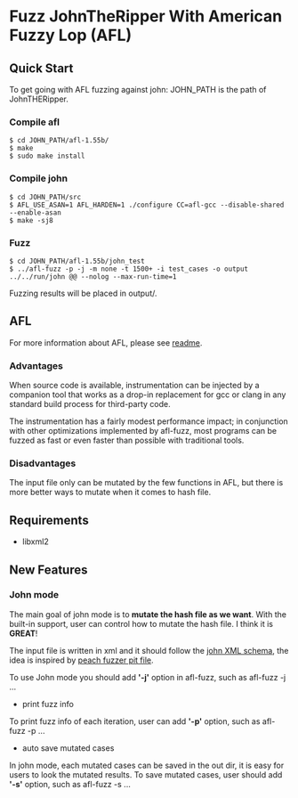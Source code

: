# Fuzz JohnTheRipper With American Fuzzy Lop (AFL)

## Quick Start

To get going with AFL fuzzing against john:
JOHN_PATH is the path of JohnTHERipper.

### Compile afl

    $ cd JOHN_PATH/afl-1.55b/
    $ make
    $ sudo make install

### Compile john

    $ cd JOHN_PATH/src
    $ AFL_USE_ASAN=1 AFL_HARDEN=1 ./configure CC=afl-gcc --disable-shared --enable-asan 
    $ make -sj8

### Fuzz

    $ cd JOHN_PATH/afl-1.55b/john_test
    $ ../afl-fuzz -p -j -m none -t 1500+ -i test_cases -o output ../../run/john @@ --nolog --max-run-time=1

Fuzzing results will be placed in output/.

## AFL

For more information about AFL, please see [readme](https://github.com/loverszhaokai/JohnTheRipper/blob/add_afl/afl-1.55b/docs/README).

### Advantages

When source code is available, instrumentation can be injected by a companion tool that works as a drop-in replacement for gcc or clang in any standard build process for third-party code.

The instrumentation has a fairly modest performance impact; in conjunction with other optimizations implemented by afl-fuzz, most programs can be fuzzed as fast or even faster than possible with traditional tools.


### Disadvantages

The input file only can be mutated by the few functions in AFL, but there is more better ways to mutate when it comes to hash file.


## Requirements

* libxml2

## New Features

### John mode

The main goal of john mode is to **mutate the hash file as we want**. With the built-in support, user can control how to mutate the hash file. I think it is **GREAT**!

The input file is written in xml and it should follow the [john XML schema](https://github.com/loverszhaokai/JohnTheRipper/blob/add_afl/afl-1.55b/docs/john.markdown), the idea is inspired by [peach fuzzer pit file](http://old.peachfuzzer.com/v3/PeachPit.html).

To use John mode you should add **'-j'** option in afl-fuzz, such as afl-fuzz -j ...

* print fuzz info

To print fuzz info of each iteration, user can add **'-p'** option, such as afl-fuzz -p ...

* auto save mutated cases

In john mode, each mutated cases can be saved in the out dir, it is easy for users to look the mutated results.
To save mutated cases, user should add **'-s'** option, such as afl-fuzz -s ...